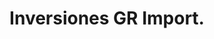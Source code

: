 ---
title: "Inversiones GR Import."
url: /cabudare-lara-vzla/inversiones-gr-import/
shop: piezas de automóviles
---